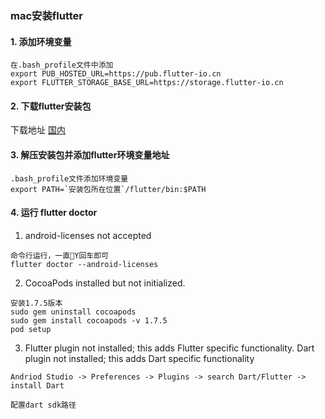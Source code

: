 ### mac安装flutter

#### 1. 添加环境变量
```
在.bash_profile文件中添加
export PUB_HOSTED_URL=https://pub.flutter-io.cn
export FLUTTER_STORAGE_BASE_URL=https://storage.flutter-io.cn
```  

#### 2. 下载flutter安装包 
下载地址 [国内](https://github.com/flutter/flutter/releases)


#### 3. 解压安装包并添加flutter环境变量地址
```
.bash_profile文件添加环境变量
export PATH=`安装包所在位置`/flutter/bin:$PATH
```

#### 4. 运行 flutter doctor
1. android-licenses not accepted
```
命令行运行，一直Y回车即可
flutter doctor --android-licenses
```

2.  CocoaPods installed but not initialized.
```
安装1.7.5版本
sudo gem uninstall cocoapods
sudo gem install cocoapods -v 1.7.5
pod setup
```

3. Flutter plugin not installed; this adds Flutter specific functionality.
Dart plugin not installed; this adds Dart specific functionality
```
Andriod Studio -> Preferences -> Plugins -> search Dart/Flutter -> install Dart

配置dart sdk路径

```